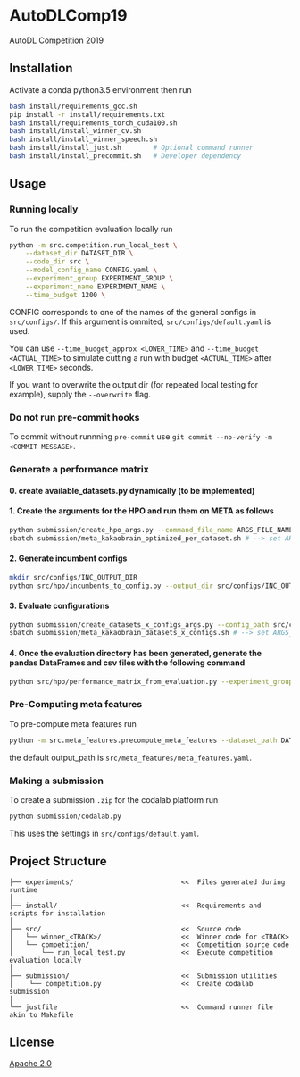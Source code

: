 # AutoDLComp19
AutoDL Competition 2019


## Installation

Activate a conda python3.5 environment then run
```bash
bash install/requirements_gcc.sh
pip install -r install/requirements.txt
bash install/requirements_torch_cuda100.sh
bash install/install_winner_cv.sh
bash install/install_winner_speech.sh
bash install/install_just.sh        # Optional command runner
bash install/install_precommit.sh   # Developer dependency
```


## Usage


### Running locally

To run the competition evaluation locally run
```bash
python -m src.competition.run_local_test \
    --dataset_dir DATASET_DIR \
    --code_dir src \
    --model_config_name CONFIG.yaml \
    --experiment_group EXPERIMENT_GROUP \
    --experiment_name EXPERIMENT_NAME \
    --time_budget 1200 \
```

CONFIG corresponds to one of the names of the general configs in `src/configs/`. If this argument is ommited, `src/configs/default.yaml` is used.

You can use `--time_budget_approx <LOWER_TIME>` and `--time_budget <ACTUAL_TIME>` to simulate cutting a run with budget `<ACTUAL_TIME>` after `<LOWER_TIME>` seconds.

If you want to overwrite the output dir (for repeated local testing for example), supply the `--overwrite` flag.

### Do not run pre-commit hooks

To commit without runnning `pre-commit` use `git commit --no-verify -m <COMMIT MESSAGE>`.

### Generate a performance matrix 
#### 0. create available_datasets.py dynamically (to be implemented)
#### 1. Create the arguments for the HPO and run them on META as follows
```bash
python submission/create_hpo_args.py --command_file_name ARGS_FILE_NAME #--> args file outputted
sbatch submission/meta_kakaobrain_optimized_per_dataset.sh # --> set ARGS_FILE parameter to newly created ARGS_FILE_NAME, set experiment_group to EXPERIMENT_DIR, set budgets
```
#### 2. Generate incumbent configs
```bash
mkdir src/configs/INC_OUTPUT_DIR
python src/hpo/incumbents_to_config.py --output_dir src/configs/INC_OUTPUT_DIR --experiment_group_dir EXPERIMENT_DIR # --> .yaml configs outputted to EXPERIMENT_DIR
```
#### 3. Evaluate configurations
```bash
python submission/create_datasets_x_configs_args.py --config_path src/configs/INC_OUTPUT_DIR --command_file_name EVAL_ARGS_FILE_NAME # --> EVAL_ARGS_FILE_NAME stored in submission/
sbatch submission/meta_kakaobrain_datasets_x_configs.sh # --> set ARGS_FILE to EVAL_ARGS_FILE_NAME, set --experiment_group to EVALUATION_DIR_PATH, evaluations stored in EVALUATION_DIR_PATH
```

#### 4. Once the evaluation directory has been generated, generate the pandas DataFrames and csv files with the following command
```bash
python src/hpo/performance_matrix_from_evaluation.py --experiment_group_dir EVALUATION_DIR_PATH
```

### Pre-Computing meta features

To pre-compute meta features run

```bash
python -m src.meta_features.precompute_meta_features --dataset_path DATASET_PATH
```

the default output_path is `src/meta_features/meta_features.yaml`.

### Making a submission

To create a submission `.zip` for the codalab platform run

```bash
python submission/codalab.py
```

This uses the settings in `src/configs/default.yaml`.


## Project Structure

```
├── experiments/                           <<  Files generated during runtime
│
├── install/                               <<  Requirements and scripts for installation
│
├── src/                                   <<  Source code
│   └── winner_<TRACK>/                    <<  Winner code for <TRACK>
│   └── competition/                       <<  Competition source code
│       └── run_local_test.py              <<  Execute competition evaluation locally
│
├── submission/                            <<  Submission utilities
│    └── competition.py                    <<  Create codalab submission
│
└── justfile                               <<  Command runner file akin to Makefile
```


## License

[Apache 2.0](LICENSE)
